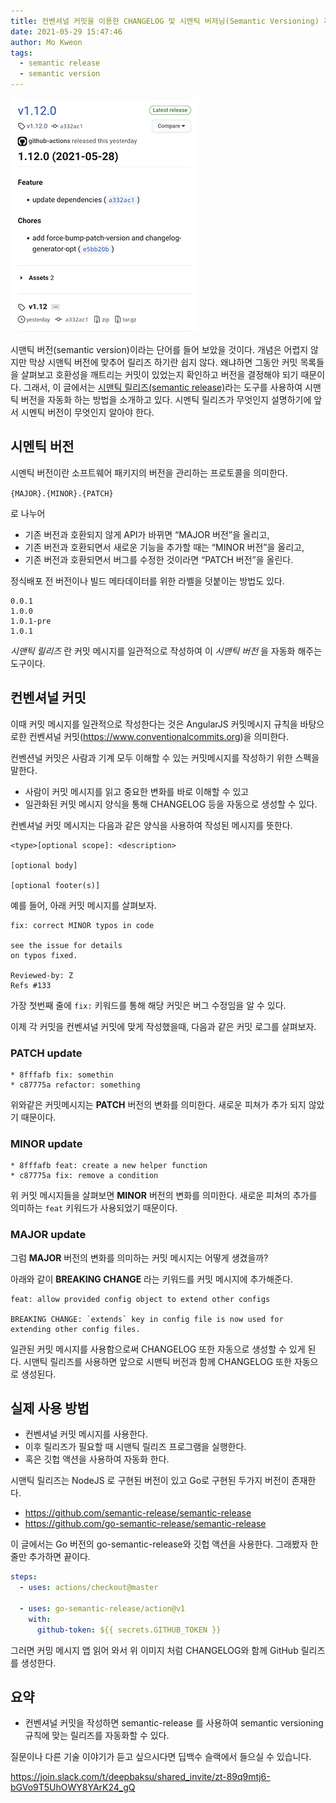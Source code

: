 ```yaml
---
title: 컨벤셔널 커밋을 이용한 CHANGELOG 및 시멘틱 버저닝(Semantic Versioning) 자동화
date: 2021-05-29 15:47:46
author: Mo Kweon
tags:
  - semantic release
  - semantic version
---
```


![시멘틱 릴리즈를 통한 CHANGELOG 및 GitHub Release 자동화](./semantic-release/github-release-with-changelog.png)

시맨틱 버전(semantic version)이라는 단어를 들어 보았을 것이다. 개념은 어렵지 않지만 막상 시맨틱 버전에 맞추어 릴리즈 하기란
쉽지 않다. 왜냐하면 그동안 커밋 목록들을 살펴보고 호환성을 깨트리는 커밋이 있었는지 확인하고 버전을 결정해야 되기 때문이다. 그래서, 이
글에서는 [시맨틱 릴리즈(semantic release)](https://semantic-release.gitbook.io/semantic-release/)라는 도구를 사용하여 시맨틱
버전을 자동화 하는 방법을 소개하고 있다. 시멘틱 릴리즈가 무엇인지 설명하기에 앞서 시멘틱 버전이 무엇인지 알아야 한다.

## 시멘틱 버전

시멘틱 버전이란 소프트웨어 패키지의 버전을 관리하는 프로토콜을 의미한다.

`{MAJOR}.{MINOR}.{PATCH}`

로 나누어

- 기존 버전과 호환되지 않게 API가 바뀌면 “MAJOR 버전”을 올리고,
- 기존 버전과 호환되면서 새로운 기능을 추가할 때는 “MINOR 버전”을 올리고,
- 기존 버전과 호환되면서 버그를 수정한 것이라면 “PATCH 버전”을 올린다.

정식배포 전 버전이나 빌드 메타데이터를 위한 라벨을 덧붙이는 방법도 있다.

```
0.0.1
1.0.0
1.0.1-pre
1.0.1
```

_시맨틱 릴리즈_ 란 커밋 메시지를 일관적으로 작성하여 이 _시맨틱 버전_ 을 자동화 해주는 도구이다.

## 컨벤셔널 커밋

이때 커밋 메시지를 일관적으로 작성한다는 것은 AngularJS 커밋메시지 규칙을 바탕으로한 컨벤셔널
커밋(https://www.conventionalcommits.org)을 의미한다.

컨벤션널 커밋은 사람과 기계 모두 이해할 수 있는 커밋메시지를 작성하기 위한 스펙을 말한다.

- 사람이 커밋 메시지를 읽고 중요한 변화를 바로 이해할 수 있고
- 일관화된 커밋 메시지 양식을 통해 CHANGELOG 등을 자동으로 생성할 수 있다.

컨벤셔널 커밋 메시지는 다음과 같은 양식을 사용하여 작성된 메시지를 뜻한다.

```
<type>[optional scope]: <description>

[optional body]

[optional footer(s)]
```

예를 들어, 아래 커밋 메시지를 살펴보자.

```
fix: correct MINOR typos in code

see the issue for details
on typos fixed.

Reviewed-by: Z
Refs #133
```

가장 첫번째 줄에 `fix:` 키워드를 통해 해당 커밋은 버그 수정임을 알 수 있다.

이제 각 커밋을 컨벤셔널 커밋에 맞게 작성했을때, 다음과 같은 커밋 로그를 살펴보자.

### PATCH update

```
* 8fffafb fix: somethin
* c87775a refactor: something
```

위와같은 커밋메시지는 **PATCH** 버전의 변화를 의미한다. 새로운 피쳐가 추가 되지 않았기 때문이다.

### MINOR update

```
* 8fffafb feat: create a new helper function
* c87775a fix: remove a condition
```

위 커밋 메시지들을 살펴보면 **MINOR** 버전의 변화를 의미한다. 새로운 피쳐의 추가를 의미하는 `feat` 키워드가 사용되었기 때문이다.

### MAJOR update

그럼 **MAJOR** 버전의 변화를 의미하는 커밋 메시지는 어떻게 생겼을까?

아래와 같이 **BREAKING CHANGE** 라는 키워드를 커밋 메시지에 추가해준다.

```
feat: allow provided config object to extend other configs

BREAKING CHANGE: `extends` key in config file is now used for extending other config files.
```

일관된 커밋 메시지를 사용함으로써 CHANGELOG 또한 자동으로 생성할 수 있게 된다. 시맨틱 릴리즈를 사용하면 앞으로 시맨틱 버전과 함께 CHANGELOG 또한 자동으로 생성된다.

## 실제 사용 방법

- 컨벤셔널 커밋 메시지를 사용한다.
- 이후 릴리즈가 필요할 때 시맨틱 릴리즈 프로그램을 실행한다.
- 혹은 깃헙 액션을 사용하여 자동화 한다.

시맨틱 릴리즈는 NodeJS 로 구현된 버전이 있고 Go로 구현된 두가지 버전이 존재한다.

- https://github.com/semantic-release/semantic-release
- https://github.com/go-semantic-release/semantic-release

이 글에서는 Go 버전의 go-semantic-release와 깃헙 액션을 사용한다. 그래봤자 한 줄만 추가하면 끝이다.

```yaml
steps:
  - uses: actions/checkout@master

  - uses: go-semantic-release/action@v1
    with:
      github-token: ${{ secrets.GITHUB_TOKEN }}
```

그러면 커밍 메시지 앱 읽어 와서 위 이미지 처럼 CHANGELOG와 함께 GitHub 릴리즈를 생성한다.

## 요약

- 컨벤셔널 커밋을 작성하면 semantic-release 를 사용하여 semantic versioning 규칙에 맞는 릴리즈를 자동화할 수 있다.

질문이나 다른 기술 이야기가 듣고 싶으시다면 딥백수 슬랙에서 들으실 수 있습니다.

https://join.slack.com/t/deepbaksu/shared_invite/zt-89q9mtj6-bGVo9T5UhOWY8YArK24_gQ
